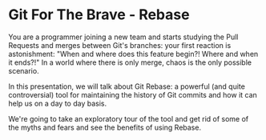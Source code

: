 # Git For The Brave - Rebase

You are a programmer joining a new team and starts studying the Pull Requests and merges between Git's branches: your first reaction is astonishment: "When and where does this feature begin?! Where and when it ends?!" In a world where there is only merge, chaos is the only possible scenario.

In this presentation, we will talk about Git Rebase: a powerful (and quite controversial) tool for maintaining the history of Git commits and how it can help us on a day to day basis.

We're going to take an exploratory tour of the tool and get rid of some of the myths and fears and see the benefits of using Rebase.
